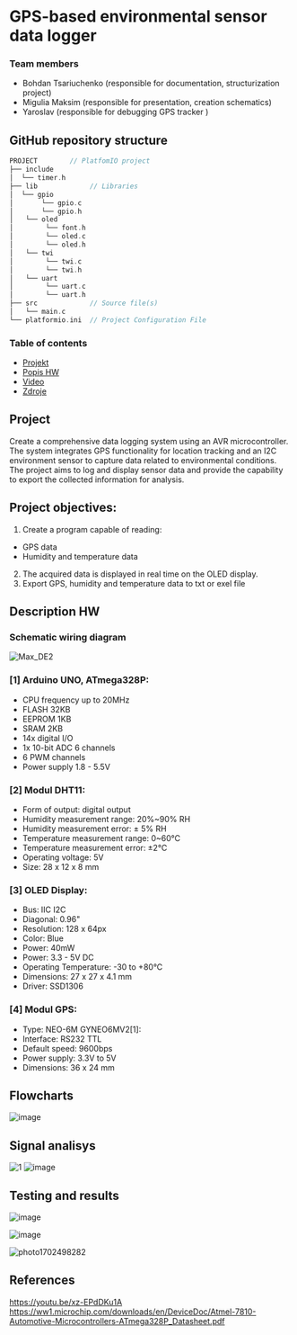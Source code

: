 # GPS-based environmental sensor data logger

### Team members

* Bohdan Tsariuchenko (responsible for documentation, structurization project)
* Migulia Maksim (responsible for presentation, creation schematics)
* Yaroslav (responsible for debugging GPS tracker )


## GitHub repository structure

   ```c
PROJECT        // PlatfomIO project
├── include
│  └── timer.h      
├── lib             // Libraries
│  └── gpio
│       └── gpio.c
│       └── gpio.h
│   └── oled
│        └── font.h
│        └── oled.c
│        └── oled.h
│   └── twi
│        └── twi.c
│        └── twi.h
│   └── uart
│        └── uart.c
│        └── uart.h
├── src             // Source file(s)
│   └── main.c
└── platformio.ini  // Project Configuration File
 ```

### Table of contents

* [Projekt](#objectives)
* [Popis HW](#hardware)
* [Video](#video)
* [Zdroje](#references)

<a name="objectives"></a>
## Project
Create a comprehensive data logging system using an AVR microcontroller. The system integrates GPS functionality for location tracking and an I2C environment sensor to capture data related to environmental conditions. The project aims to log and display sensor data and provide the capability to export the collected information for analysis.

## Project objectives:

1. Create a program capable of reading: 
- GPS data
- Humidity and temperature data
2. The acquired data is displayed in real time on the OLED display.
3. Export GPS, humidity and temperature data to txt or exel file


<a name="hardware"></a>
## Description HW
### Schematic wiring diagram
![Max_DE2](https://github.com/MaksimMigulia97/digital_electronics-2/assets/99403646/05c29027-3b62-4b4a-b1e0-ba9bfbfa2d46)

### [1] Arduino UNO, ATmega328P:
- CPU frequency up to 20MHz
- FLASH 32KB
- EEPROM 1KB
- SRAM 2KB
- 14x digital I/O
- 1x 10-bit ADC 6 channels
- 6 PWM channels
- Power supply 1.8 - 5.5V

### [2] Modul DHT11:
- Form of output: digital output
- Humidity measurement range: 20%~90% RH
- Humidity measurement error: ± 5% RH
- Temperature measurement range: 0~60℃
- Temperature measurement error: ±2℃
- Operating voltage: 5V
- Size: 28 x 12 x 8 mm

### [3] OLED Display:
- Bus: IIC I2C
- Diagonal: 0.96" 
- Resolution: 128 x 64px
- Color: Blue
- Power: 40mW 
- Power: 3.3 - 5V DC 
- Operating Temperature: -30 to +80°C 
- Dimensions: 27 x 27 x 4.1 mm 
- Driver: SSD1306

### [4] Modul GPS:
- Type: NEO-6M GYNEO6MV2[1]: 
- Interface: RS232 TTL
- Default speed: 9600bps
- Power supply: 3.3V to 5V
- Dimensions: 36 x 24 mm

<a name="modules"></a>

## Flowcharts
![image](https://github.com/Xtsari00/notReal-Digital-Electronics-2/assets/99403641/7bd48cb2-cc2b-4851-829f-f80f9d2067c6)

## Signal analisys 
![1](https://github.com/Xtsari00/notReal-Digital-Electronics-2/assets/99403641/30282f5b-707b-4bbf-890b-a5edb8bb6f31)
![image](https://github.com/Xtsari00/notReal-Digital-Electronics-2/assets/99403641/f3e1faac-cd07-495f-bef1-c60f92e3e0b9)


## Testing and results
![image](https://github.com/Xtsari00/notReal-Digital-Electronics-2/assets/99403641/02b0ff3f-9a03-41ff-93a2-cb791b5dc97a)

![image](https://github.com/Xtsari00/notReal-Digital-Electronics-2/assets/99403641/94a315ad-299b-42d3-b931-5311ffa84938)

![photo1702498282](https://github.com/Xtsari00/notReal-Digital-Electronics-2/assets/99403641/68fed1d6-c474-4499-b25e-26a2e23109e2)



## References 
https://youtu.be/xz-EPdDKu1A
https://ww1.microchip.com/downloads/en/DeviceDoc/Atmel-7810-Automotive-Microcontrollers-ATmega328P_Datasheet.pdf
